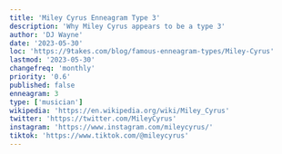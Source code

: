 ```yaml
---
title: 'Miley Cyrus Enneagram Type 3'
description: 'Why Miley Cyrus appears to be a type 3'
author: 'DJ Wayne'
date: '2023-05-30'
loc: 'https://9takes.com/blog/famous-enneagram-types/Miley-Cyrus'
lastmod: '2023-05-30'
changefreq: 'monthly'
priority: '0.6'
published: false
enneagram: 3
type: ['musician']
wikipedia: 'https://en.wikipedia.org/wiki/Miley_Cyrus'
twitter: 'https://twitter.com/MileyCyrus'
instagram: 'https://www.instagram.com/mileycyrus/'
tiktok: 'https://www.tiktok.com/@mileycyrus'
---
```

